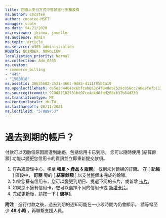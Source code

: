 ```yaml
---
title: 在線上支付方式中嘗試進行多種收費
ms.author: cmcatee
author: cmcatee-MSFT
manager: scotv
ms.date: 04/21/2020
ms.reviewer: jkinma, jmueller
ms.audience: Admin
ms.topic: article
ms.service: o365-administration
ROBOTS: NOINDEX, NOFOLLOW
localization_priority: Normal
ms.collection: Adm_O365
ms.custom:
- commerce_billing
- "445"
- "1500018"
ms.assetid: 29635602-3521-4663-9d85-d111f85b3a19
ms.openlocfilehash: d65e2d4404ec6bfceb653c4f04deb7529c056cc746e9fefb113cdc1fd16261b1
ms.sourcegitcommit: 920051182781bd97ce4d4d6fbd268cb37b84d239
ms.translationtype: MT
ms.contentlocale: zh-TW
ms.lasthandoff: 08/11/2021
ms.locfileid: "57889753"
---
```

# <a name="past-due-account"></a>過去到期的帳戶？

付款可以因數個原因而遭到謝絕，包括信用卡已到期。 您可以隨時使用 [結算餘額] 功能以變更您信用卡的資訊並立即重新提交款項。

1. 在系統管理中心，移至 **帳單 > [產品 & 服務](https://go.microsoft.com/fwlink/p/?linkid=842054)**。
找到未付餘額的訂閱。 在 [ **記帳** ] 區段中， **訂閱** 旁的 [ **結算餘額** ] 以支付整個未完成的餘額。
2. 如果您擁有信用卡，您可以變更到期日、挑選不同的卡片，或新增 [卡片](https://docs.microsoft.com/microsoft-365/commerce/billing-and-payments/manage-payment-methods)。
3. 如果您不擁有信用卡，您可以選擇不同的信用卡或 [新增卡片](https://docs.microsoft.com/microsoft-365/commerce/billing-and-payments/manage-payment-methods)。
4. 完成更新後，請按一下 [ **儲存**]。

**附注**：進行付款之後，過去到期的通知可能在一小段時間內仍會顯示。 請等候至少 **48 小時** ，再聯繫支援人員。
